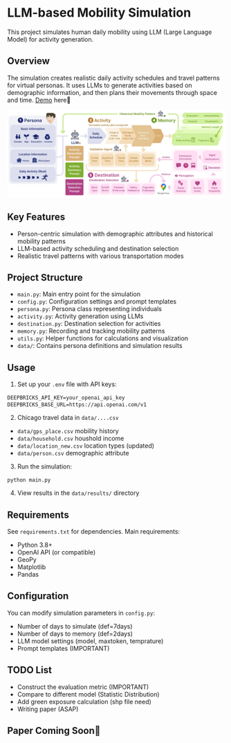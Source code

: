 # LLM-based Mobility Simulation

This project simulates human daily mobility using LLM (Large Language Model) for activity generation.

## Overview

The simulation creates realistic daily activity schedules and travel patterns for virtual personas. It uses LLMs to generate activities based on demographic information, and then plans their movements through space and time. [Demo](https://kepler.gl/demo/map?mapUrl=https://dl.dropboxusercontent.com/scl/fi/ikk78aljubfzhugm7vz1b/keplergl_klm4o5f.json?rlkey=utijce0vjhurw2r1zqk27v30h&dl=0) here🤗

<img src=".\data\research_framework.png">

## Key Features

- Person-centric simulation with demographic attributes and historical mobility patterns
- LLM-based activity scheduling and destination selection
- Realistic travel patterns with various transportation modes

## Project Structure

- `main.py`: Main entry point for the simulation
- `config.py`: Configuration settings and prompt templates
- `persona.py`: Persona class representing individuals
- `activity.py`: Activity generation using LLMs
- `destination.py`: Destination selection for activities
- `memory.py`: Recording and tracking mobility patterns
- `utils.py`: Helper functions for calculations and visualization
- `data/`: Contains persona definitions and simulation results

## Usage

1. Set up your `.env` file with API keys:
```
DEEPBRICKS_API_KEY=your_openai_api_key
DEEPBRICKS_BASE_URL=https://api.openai.com/v1
```

2. Chicago travel data in `data/....csv`
- `data/gps_place.csv` mobility history
- `data/household.csv` houshold income
- `data/location_new.csv` location types (updated)
- `data/person.csv` demographic attribute

3. Run the simulation:
```
python main.py
```

4. View results in the `data/results/` directory

## Requirements

See `requirements.txt` for dependencies. Main requirements:
- Python 3.8+
- OpenAI API (or compatible)
- GeoPy
- Matplotlib
- Pandas

## Configuration

You can modify simulation parameters in `config.py`:
- Number of days to simulate (def=7days)
- Number of days to memory (def=2days)
- LLM model settings (model, maxtoken, temprature)
- Prompt templates (IMPORTANT)

## TODO List
- Construct the evaluation metric (IMPORTANT)
- Compare to different model (Statistic Distribution)
- Add green exposure calculation (shp file need)
- Writing paper (ASAP)

## Paper Coming Soon🤗